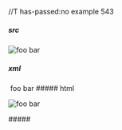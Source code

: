 //T has-passed:no
example 543
##### src
![foo [bar](/url)](/url2)
##### xml
<?xml version="1.0" encoding="UTF-8"?>
<!DOCTYPE document SYSTEM "CommonMark.dtd">
<document xmlns="http://commonmark.org/xml/1.0">
  <paragraph>
    <image destination="/url2" title="">
      <text>foo </text>
      <link destination="/url" title="">
        <text>bar</text>
      </link>
    </image>
  </paragraph>
</document>
##### html
<p><img src="/url2" alt="foo bar" /></p>
#####
